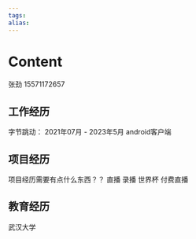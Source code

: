 ```yaml
---
tags: 
alias:
---
```

# Content
张劲
15571172657
## 工作经历
字节跳动： 2021年07月 - 2023年5月
android客户端
## 项目经历
项目经历需要有点什么东西？？
直播
录播
世界杯
付费直播
## 教育经历
武汉大学 